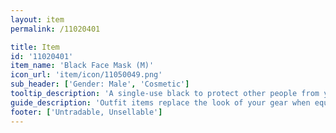 ```yaml
---
layout: item
permalink: /11020401

title: Item
id: '11020401'
item_name: 'Black Face Mask (M)'
icon_url: 'item/icon/11050049.png'
sub_header: ['Gender: Male', 'Cosmetic']
tooltip_description: 'A single-use black to protect other people from your sick-germs.'
guide_description: 'Outfit items replace the look of your gear when equipped.'
footer: ['Untradable, Unsellable']
---
```

